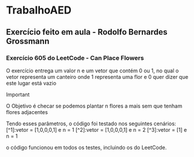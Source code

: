 # TrabalhoAED
## Exercício feito em aula - Rodolfo Bernardes Grossmann
### Exercício 605 do LeetCode - Can Place Flowers
 O exercício entrega um valor n e um vetor que contém 0 ou 1, no qual o vetor representa um canteiro onde 1 representa uma flor e 0 quer dizer que este lugar está vazio
 > [!IMPORTANT]
> O Objetivo é checar se podemos plantar n flores a mais sem que tenham flores adjacentes

Tendo esses parâmetros, o código foi testado nos seguintes cenários: 
    [^1]:vetor = [1,0,0,0,1] e n = 1
    [^2]:vetor = [1,0,0,0,1] e n = 2
    [^3]:vetor = [1]         e n = 1

o código funcionou em todos os testes, incluindo os do LeetCode.
